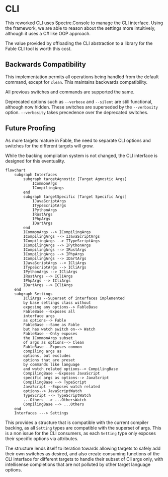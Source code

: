 ﻿# CLI

This reworked CLI uses Spectre.Console to manage the CLI interface.
Using the framework, we are able to reason about the settings more
intuitively, although it uses a C# like OOP approach.

The value provided by offloading the CLI abstraction to a library for
the Fable CLI tool is worth this cost.

## Backwards Compatibility

This implementation permits all operations being handled from the default
command, except for `clean`. This maintains backwards compatibility.

All previous switches and commands are supported the same.

Deprecated options such as `--verbose` and `--silent` are still functional,
although now hidden. These switches are superseded by the `--verbosity`
option. `--verbosity` takes precedence over the deprecated switches.

## Future Proofing

As more targets mature in Fable, the need to separate CLI options and switches
for the different targets will grow.

While the backing compilation system is not changed, the CLI interface is
designed for this eventuality.

```mermaid
flowchart
    subgraph Interfaces
        subgraph targetAgnostic [Target Agnostic Args]
            ICommonArgs
            ICompilingArgs
        end
        subgraph targetSpecific [Target Specific Args]
            IJavaScriptArgs
            ITypeScriptArgs
            IPythonArgs
            IRustArgs
            IPhpArgs
            IDartArgs
        end
        ICommonArgs --> ICompilingArgs
        ICompilingArgs --> IJavaScriptArgs
        ICompilingArgs --> ITypeScriptArgs
        ICompilingArgs --> IPythonArgs
        ICompilingArgs --> IRustArgs
        ICompilingArgs --> IPhpArgs
        ICompilingArgs --> IDartArgs
        IJavaScriptArgs --> ICliArgs
        ITypeScriptArgs --> ICliArgs
        IPythonArgs --> ICliArgs
        IRustArgs --> ICliArgs
        IPhpArgs --> ICliArgs
        IDartArgs --> ICliArgs
    end
    subgraph Settings
        ICliArgs --Superset of interfaces implemented
        by base settings class without
        exposing any options--> FableBase
        FableBase --Exposes all
        interface args
        as options--> Fable
        FableBase --Same as Fable
        but has watch switch on--> Watch
        FableBase --Only exposes
        the ICommonArgs subset
        of args as options--> Clean
        FableBase --Exposes common
        compiling args as
        options, but excludes
        options that are preset
        by commands like language
        and watch related options--> CompilingBase
        CompilingBase --Exposes JavaScript
        specific args as options--> JavaScript
        CompilingBase --> TypeScript
        JavaScript --Exposes watch related
        options--> JavaScriptWatch
        TypeScript --> TypeScriptWatch
        ...Others --> ...OthersWatch
        CompilingBase --> ...Others
    end
    Interfaces ---> Settings
```

This provides a structure that is compatible with the current
compiler backing, as all `Setting` types
are compatible with the superset of args.
This is a non issue for the CLI consumers,
as each `Setting` type only exposes their
specific options via attributes.

The structure lends itself to iteration
towards allowing targets to safely add
their own switches as desired, and also
create consuming functions of the CLI interface
for different targets to handle their
subset of Cli args only, with intellisense
completions that are not polluted by other
target language options.
